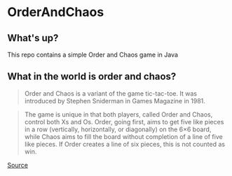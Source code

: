 # OrderAndChaos

## What's up?
This repo contains a simple Order and Chaos game in Java

## What in the world is order and chaos?

> Order and Chaos is a variant of the game tic-tac-toe. It was introduced by Stephen Sniderman in Games Magazine in 1981.

> The game is unique in that both players, called Order and Chaos, control both Xs and Os. Order, going first, aims to get five like pieces in a row (vertically, horizontally, or diagonally) on the 6×6 board, while Chaos aims to fill the board without completion of a line of five like pieces. If Order creates a line of six pieces, this is not counted as win.

[Source](https://en.wikipedia.org/wiki/Order_and_Chaos)
